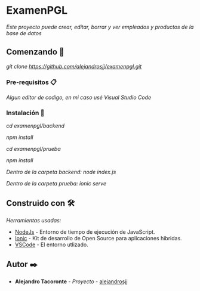 # ExamenPGL

_Este proyecto puede crear, editar, borrar y ver empleados y productos de la base de datos_

## Comenzando 🚀

_git clone https://github.com/alejandrosjj/examenpgl.git_



### Pre-requisitos 📋

_Algun editor de codigo, en mi caso usé Visual Studio Code_


### Instalación 🔧


_cd examenpgl/backend_

_npm install_

_cd examenpgl/prueba_

_npm install_


_Dentro de la carpeta backend:
node index.js_

_Dentro de la carpeta prueba:
ionic serve_

## Construido con 🛠️

_Herramientas usadas:_

* [NodeJs](https://nodejs.org/es/download/) - Entorno de tiempo de ejecución de JavaScript.
* [Ionic](https://ionicframework.com/) - Kit de desarrollo de Open Source para aplicaciones hibridas.
* [VSCode](https://code.visualstudio.com/) - El entorno utlizado.


## Autor ✒️


* **Alejandro Tacoronte** - *Proyecto* - [alejandrosjj](https://github.com/alejandrosjj)
